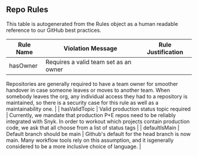 
## Repo Rules

This table is autogenerated from the Rules object as a human readable reference to our GitHub best practices.

| Rule Name | Violation Message | Rule Justification |
|---|---|---|
| hasOwner | Requires a valid team set as an owner | 
Repositories are generally required to have a team owner for smoother handover in case someone leaves or
moves to another team. When somebody leaves the org, any individual access they had to a repository is
maintained, so there is a security case for this rule as well as a maintainability one.
 |
| hasValidTopic | Valid production status topic required | Currently, we mandate that production P+E repos need to be reliably integrated with Snyk. In order to workout which projects contain production code, we ask that all choose from a list of status tags |
| defaultIsMain | Default branch should be main | Github's default for the head branch is now main. Many workflow tools rely on this assumption, and it isgenerally considered to be a more inclusive choice of language. |
